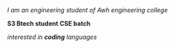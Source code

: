  *I am an engineering student*
_of Awh engineering college_

**S3 Btech student**
__CSE batch__

_interested in **coding** languages_
